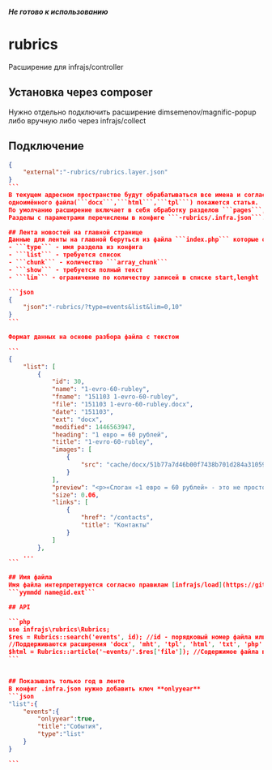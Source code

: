 ***Не готово к использованию***

# rubrics
Расширение для infrajs/controller
## Установка через composer
Нужно отдельно подключить расширение dimsemenov/magnific-popup либо вручную либо через infrajs/collect

## Подключение
````json
{
	"external":"-rubrics/rubrics.layer.json"
}
```
В текущем адресном пространстве будут обрабатываться все имена и согласно ```config.rubrics.main``` при наличии в папке ```~pages``` 
одноимённого файла(```docx```,```html```,```tpl```) покажется статья.
По умолчанию расширение включает в себя обработку разделов ```pages```, ```blog```, ```events```, ```files```.
Разделы с параметрами перечислены в конфиге ```-rubrics/.infra.json```. 

## Лента новостей на главной странице
Данные для ленты на главной беруться из файла ```index.php``` которые обрабатывает параметры 
- ```type``` - имя раздела из конфига
- ```list``` - требуется список
- ```chunk``` - количество ```array_chunk```
- ```show``` - требуется полный текст
- ```lim``` - ограничение по количеству записей в списке start,lenght

```json
{
	"json":"-rubrics/?type=events&list&lim=0,10"
}
```

Формат данных на основе разбора файла с текcтом

```
{
    "list": [
        {
            "id": 30,
            "name": "1-evro-60-rubley",
            "fname": "151103 1-evro-60-rubley",
            "file": "151103 1-evro-60-rubley.docx",
            "date": "151103",
            "ext": "docx",
            "modified": 1446563947,
            "heading": "1 евро = 60 рублей",
            "title": "1-evro-60-rubley",
            "images": [
                {
                    "src": "cache/docx/51b77a7d46b00f7438b701d284a31059/word/media/image1.jpeg"
                }
            ],
            "preview": "<p>«Слоган «1 евро = 60 рублей» - это не просто рекламная уловка, – говорит директор по продажам компании Кемппи. - Конечно, мы не имеем права менять валюту, тем более по такому курсу. Однако, стоимость нашего оборудования, которое изготавливается в Финляндии и поставляется исключительно оттуда, формируется, исходя именно из такого соотношения рубля к евро. </p>",
            "size": 0.06,
            "links": [
                {
                    "href": "/contacts",
                    "title": "Контакты"
                }
            ]
        },
    ...
```

## Имя файла
Имя файла интерпретируется согласно правилам [infrajs/load](https://github.com/infrajs/load)
```yymmdd name@id.ext```

## API

```php
use infrajs\rubrics\Rubrics;
$res = Rubrics::search('events', id); //id - порядковый номер файла или номер указанный в имени файла после @ или имя файла без учёта даты и номера файла
//Поддерживаются расширения 'docx', 'mht', 'tpl', 'html', 'txt', 'php'
$html = Rubrics::article('~events/'.$res['file']); //Содержимое файла в html
```


## Показывать только год в ленте 
В конфиг .infra.json нужно добавить ключ **onlyyear**
```json
"list":{
    "events":{
        "onlyyear":true,
        "title":"События",
        "type":"list"
    }
}

```